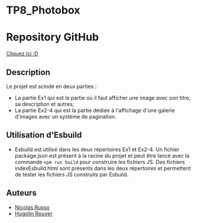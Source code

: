 # TP8_Photobox

# Repository GitHub
[Cliquez ici :D](https://github.com/Azuras03/TP8_Photobox)

## Description
Le projet est scindé en deux parties :
- La partie Ex1 qui est la partie où il faut afficher une image avec son titre, sa description et autres;
- La partie Ex2-4 qui est la partie dédiée à l'affichage d'une galerie d'images avec un système de pagination.

## Utilisation d'Esbuild
- Esbuild est utilisé dans les deux répertoires Ex1 et Ex2-4. Un fichier package.json est présent à la racine du projet et peut être lancé avec la commande `npm run build` pour construire les fichiers JS. Des fichiers indexEsbuild.html sont présents dans les deux répertoires et permettent de tester les fichiers JS construits par Esbuild.

## Auteurs
- [Nicolas Russo](https://github.com/Azuras03)
- [Hugolin Rouyer](https://github.com/Hugoll-1)
